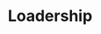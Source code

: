 ---
title: 'Loadership'
description: 'CSS-only loader configurators'
link: 'https://www.loadership.com/'
imageURL: 'https://res.cloudinary.com/dc6mrv5cb/image/upload/v1707824347/personal-resources/css/qiyj4u0aw64tggi8hjcj.png'
---